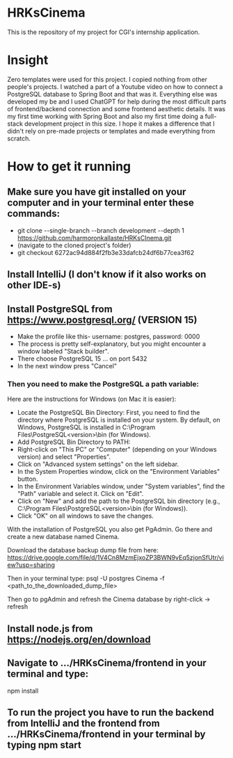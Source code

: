 # HRKsCinema
This is the repository of my project for CGI's internship application. 

# Insight
Zero templates were used for this project. I copied nothing from other people's projects. I watched a part of a Youtube video on how to connect a PostgreSQL database to Spring Boot and that was it.
Everything else was developed my be and I used ChatGPT for help during the most difficult parts of frontend/backend connection and some frontend aesthetic details.
It was my first time working with Spring Boot and also my first time doing a full-stack development project in this size.
I hope it makes a difference that I didn't rely on pre-made projects or templates and made everything from scratch.

# How to get it running

## Make sure you have git installed on your computer and in your terminal enter these commands:
- git clone --single-branch --branch development --depth 1 https://github.com/harmoronkallaste/HRKsCInema.git
- (navigate to the cloned project's folder)
- git checkout 6272ac94d884f2fb3e33dafcb24df6b77cea3f62

## Install IntelliJ (I don't know if it also works on other IDE-s)

## Install PostgreSQL from https://www.postgresql.org/ (VERSION 15)
- Make the profile like this-  username: postgres, password: 0000
- The process is pretty self-explanatory, but you might encounter a window labeled "Stack builder".
- There choose PostgreSQL 15 ... on port 5432
- In the next window press "Cancel"

### Then you need to make the PostgreSQL a path variable:
Here are the instructions for Windows (on Mac it is easier):
- Locate the PostgreSQL Bin Directory: First, you need to find the directory where PostgreSQL is installed on your system. By default, on Windows, PostgreSQL is installed in C:\Program Files\PostgreSQL\<version>\bin (for Windows).
- Add PostgreSQL Bin Directory to PATH:
- Right-click on "This PC" or "Computer" (depending on your Windows version) and select "Properties".
- Click on "Advanced system settings" on the left sidebar.
- In the System Properties window, click on the "Environment Variables" button.
- In the Environment Variables window, under "System variables", find the "Path" variable and select it. Click on "Edit".
- Click on "New" and add the path to the PostgreSQL bin directory (e.g., C:\Program Files\PostgreSQL\<version>\bin (for Windows)).
- Click "OK" on all windows to save the changes.

With the installation of PostgreSQL you also get PgAdmin. Go there and create a new database named Cinema.

Download the database backup dump file from here: https://drive.google.com/file/d/1V4Cn8MzmEjxoZP3BWN9vEq5zjonSfUtr/view?usp=sharing

Then in your terminal type: psql -U postgres Cinema -f <path_to_the_downloaded_dump_file>

Then go to pgAdmin and refresh the Cinema database by right-click -> refresh

## Install node.js from https://nodejs.org/en/download

## Navigate to .../HRKsCinema/frontend in your terminal and type:
npm install

## To run the project you have to run the backend from IntelliJ and the frontend from .../HRKsCinema/frontend in your terminal by typing npm start



    
